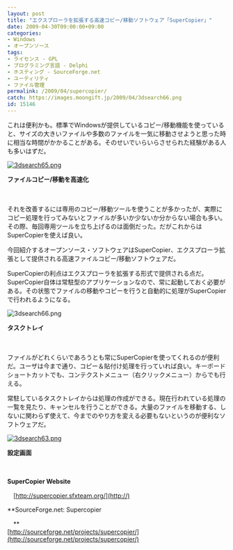 ```yaml
---
layout: post
title: "エクスプローラを拡張する高速コピー/移動ソフトウェア「SuperCopier」"
date: 2009-04-30T09:00:00+09:00
categories:
- Windows
- オープンソース
tags: 
- ライセンス - GPL
- プログラミング言語 - Delphi
- ホスティング - SourceForge.net
- ユーティリティ
- ファイル管理
permalink: /2009/04/supercopier/
catch: https://images.moongift.jp/2009/04/3dsearch66.png
id: 15146
---
```

これは便利かも。標準でWindowsが提供しているコピー/移動機能を使っていると、サイズの大きいファイルや多数のファイルを一気に移動させようと思った時に相当な時間がかかることがある。そのせいでいらいらさせられた経験がある人も多いはずだ。

  

[![3dsearch65.png](https://images.moongift.jp/2009/04/3dsearch65-tm.jpg)](https://images.moongift.jp/2009/04/3dsearch65.png)  
  
**ファイルコピー/移動を高速化**

  

　

  

それを改善するには専用のコピー/移動ツールを使うことが多かったが、実際にコピー処理を行ってみないとファイルが多いか少ないか分からない場合も多い。その際、毎回専用ツールを立ち上げるのは面倒だった。だがこれからはSuperCopierを使えば良い。

  

今回紹介するオープンソース・ソフトウェアはSuperCopier、エクスプローラ拡張として提供される高速ファイルコピー/移動ソフトウェアだ。

  
<!--more-->

SuperCopierの利点はエクスプローラを拡張する形式で提供される点だ。SuperCopier自体は常駐型のアプリケーションなので、常に起動しておく必要がある。その状態でファイルの移動やコピーを行うと自動的に処理がSuperCopierで行われるようになる。

  

![3dsearch66.png](https://images.moongift.jp/2009/04/3dsearch66.png)  
  
**タスクトレイ**

  

　

  

ファイルがどれくらいであろうとも常にSuperCopierを使ってくれるのが便利だ。ユーザは今まで通り、コピー＆貼付け処理を行っていれば良い。キーボードショートカットでも、コンテクストメニュー（右クリックメニュー）からでも行える。

  

常駐しているタスクトレイからは処理の作成ができる。現在行われている処理の一覧を見たり、キャンセルを行うことができる。大量のファイルを移動する、しないに関わらず使えて、今までのやり方を変える必要もないというのが便利なソフトウェアだ。

  

[![3dsearch63.png](https://images.moongift.jp/2009/04/3dsearch63-tm.jpg)](https://images.moongift.jp/2009/04/3dsearch63.png)  
  
**設定画面**

  

　

  

**SuperCopier Website**  
  
　[http://supercopier.sfxteam.org/](http://)

  

**SourceForge.net: Supercopier  
  
　**  
  [http://sourceforge.net/projects/supercopier/](http://sourceforge.net/projects/supercopier/)

  
